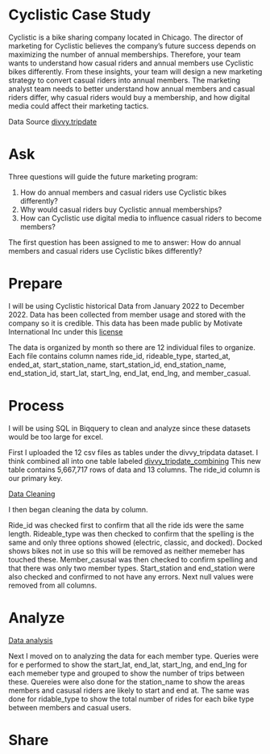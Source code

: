 # Cyclistic Case Study

Cyclistic is a bike sharing company located in Chicago. The director of marketing for Cyclistic believes the company’s future success depends on maximizing the number of annual memberships. Therefore, your team wants to understand how casual riders and annual members use Cyclistic bikes differently. From these insights, your team will design a new marketing strategy to convert casual riders into annual members. The marketing analyst team needs to better understand how annual members and casual riders differ, why casual riders would buy a membership, and how digital media could affect their marketing tactics.

Data Source [divvy.tripdate](https://divvy-tripdata.s3.amazonaws.com/index.html)
# Ask
Three questions will guide the future marketing program:
1. How do annual members and casual riders use Cyclistic bikes differently?
2. Why would casual riders buy Cyclistic annual memberships?
3. How can Cyclistic use digital media to influence casual riders to become members?
 
The first question has been assigned to me to answer: How do annual members and casual riders use Cyclistic bikes
differently?

# Prepare
I will be using Cyclistic historical Data from January 2022 to December 2022. Data has been collected from member usage and stored with the company so it is credible. This data has been made public by Motivate International Inc under this [license](https://ride.divvybikes.com/data-license-agreement)

The data is organized by month so there are 12 individual files to organize. Each file contains column names ride_id, rideable_type, started_at, ended_at, start_station_name, start_station_id, end_station_name, end_station_id, start_lat, start_lng, end_lat, end_lng, and member_casual.
# Process
I will be using SQL in Biqquery to clean and analyze since these datasets would be too large for excel.

First I uploaded the 12 csv files as tables under the divvy_tripdata dataset. I think combined all into one table labeled [divvy_tripdate_combining](https://github.com/imanifriend/portfolio/blob/main/datacombining) This new table contains 5,667,717 rows of data and 13 columns. The ride_id column is our primary key.

[Data Cleaning](https://github.com/imanifriend/portfolio/commit/ddc892d0d03f8b96b2426ab0f76f9bf744308196)

I then began cleaning the data by column.

Ride_id was checked first to confirm that all the ride ids were the same length. Rideable_type was then checked to confirm that the spelling is the same and only three options showed (electric, classic, and docked). Docked shows bikes not in use so this will be removed as neither memeber has touched these. Member_casusal was then checked to confirm spelling and that there was only two member types. Start_station and end_station were also checked and confirmed to not have any errors. Next null values were removed from all columns.

# Analyze

[Data analysis](https://github.com/imanifriend/Cyclistic-Case-Study/blob/main/analysis)

Next I moved on to analyzing the data for each member type. Queries were for e performed to show the start_lat, end_lat, start_lng, and end_lng for each memeber type and grouped to show the number of trips between these. Quereies were also done for the station_name to show the areas members and casusal riders are likely to start and end at. The same was done for ridable_type to show the total number of rides for each bike type between members and casual users. 

# Share

